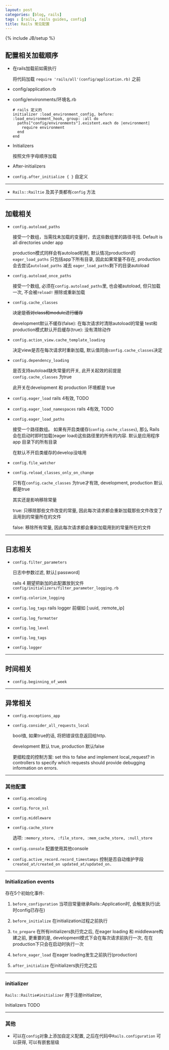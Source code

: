 ```yaml
---
layout: post
categories: [blog, rails]
tags : [rails, rails guides, config]
title: Rails 常见配置
---
```

{% include JB/setup %}


## 配置相关加载顺序

* 在rails加载前如需执行

  将代码加载 `require 'rails/all'(config/application.rb)` 之前

* config/application.rb

* config/environments/环境名.rb

      # rails 定义的
      initializer :load_environment_config, before: :load_environment_hook, group: :all do
        paths["config/environments"].existent.each do |environment|
          require environment
        end
      end

* Initializers

  按照文件字母顺序加载

* After-initializers

* `config.after_initialize { }` 自定义

---

* `Rails::Railtie` 及其子类都有`config` 方法

---

## 加载相关

* `config.autoload_paths`

  接受一个数组，当需找未加载的变量时，去这些数组里的路径寻找. Default is all directories under app

  production模式同样会有autoload机制, 默认情况production的`eager_load_paths` 只包括app下所有目录, 因此如果常量不存在, production会去尝试`autoload_paths` 减去 `eager_load_paths`剩下的目录autoload

* `config.autoload_once_paths`

  接受一个数组, 必须在`config.autoload_paths`里, 也会被autoload, 但只加载一次, 不会被`reload!` 擦除或重新加载


* `config.cache_classes`

  ~~决定是否对class和module进行缓存~~

  development默认不缓存(false): 在每次请求时清除autoload的常量
  test和production模式默认开启缓存(true): 没有清除动作

* `config.action_view.cache_template_loading`

  决定view是否在每次请求时重新加载, 默认值同由`config.cache_classes`决定

* `config.dependency_loading`

  是否支持autoload缺失常量的开关, 此开关起效的前提是`config.cache_classes` 为true

  此开关在development 和 production 环境都是 true

* `config.eager_load`  rails 4有效, TODO

* `config.eager_load_namespaces`  rails 4有效, TODO

* `config.eager_load_paths`

  接受一个路径数组。 如果有开启类缓存(`config.cache_classes`), 那么 Rails 会在启动时即时加载(eager load)这些路径里的所有的内容. 默认是应用程序 app 目录下的所有目录

  在默认不开启类缓存的develop没啥用

* `config.file_watcher`

* `config.reload_classes_only_on_change`

  只有在`config.cache_classes` 为true才有效, development, production 默认都是true

  其实还是影响移除常量

  true: 只移除那些文件改变的常量, 因此每次请求都会重新加载那些文件改变了且用到的常量所在的文件

  false: 移除所有常量, 因此每次请求都会重新加载用到的常量所在的文件

---

## 日志相关

* `config.filter_parameters`

  日志中参数过滤, 默认[:password]

  rails 4 期望把新加的此配置放到文件`config/initializers/filter_parameter_logging.rb`

* `config.colorize_logging`

* `config.log_tags`  rails logger 前缀如 [:uuid, :remote_ip]

* `config.log_formatter`

* `config.log_level`

* `config.log_tags`

* `config.logger`

---

## 时间相关

* `config.beginning_of_week`


---

## 异常相关

* `config.exceptions_app`

* `config.consider_all_requests_local`

  bool值, 如果true的话, 将把错误信息返回给http.

  development 默认 true, production 默认false

  更细粒度的控制方案: set this to false and implement local_request? in controllers to specify which requests should provide debugging information on errors.

---

### 其他配置

* `config.encoding`

* `config.force_ssl`

* `config.middleware`

* `config.cache_store`

  选项: `:memory_store, :file_store, :mem_cache_store, :null_store`

* `config.console` 配置使用其他console

* `config.active_record.record_timestamps` 控制是否自动维护字段` created_at/created_on updated_at/updated_on.`



----

### Initialization events

存在5个初始化事件:

1. `before_configuration` 当项目常量继承Rails::Application时, 会触发执行(此时config已存在)

2. `before_initialize` 在initialization过程之前执行





3. `to_prepare` 在所有initializers执行完之后, 在eager loading 和 middleware构建之前, 更重要的是, development模式下会在每次请求前执行一次, 在在production下只会在启动时执行一次

4. `before_eager_load` 在eager loading发生之前执行(production)

5. `after_initialize` 在initializers执行完之后

---

### initializer

`Rails::Railtie#initializer` 用于注册initializer, 

Initializers TODO

----

### 其他

* 可以在`config`对象上添加自定义配置, 之后在代码中`Rails.configuration` 可以获得, 可以有嵌套层级

